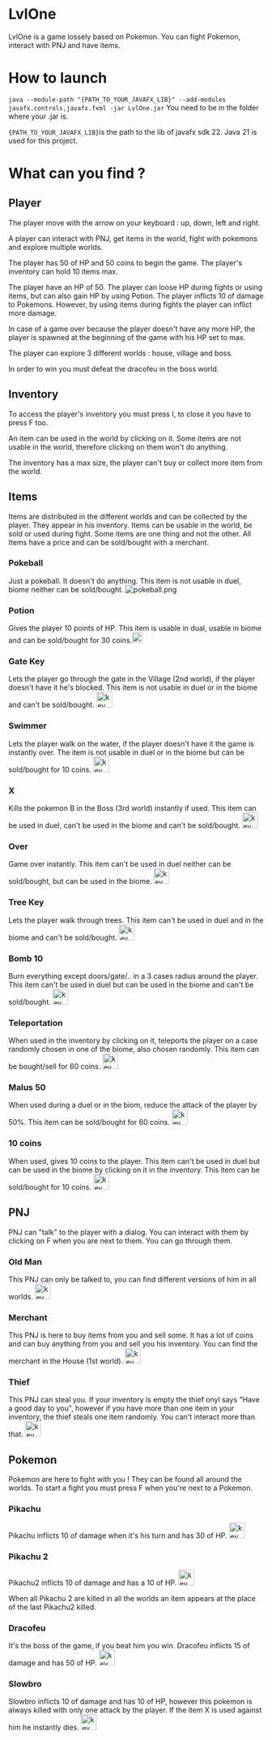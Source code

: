 # LvlOne

LvlOne is a game lossely based on Pokemon. You can fight Pokemon, interact with PNJ and have items. 

# How to launch
```java --module-path "{PATH_TO_YOUR_JAVAFX_LIB}" --add-modules javafx.controls,javafx.fxml -jar LvlOne.jar```
You need to be in the folder where your .jar is.

```{PATH_TO_YOUR_JAVAFX_LIB}```is the path to the lib of javafx sdk 22. Java 21 is used for this project.

# What can you find ?
## Player
The player move with the arrow on your keyboard : up, down, left and right. 

A player can interact with PNJ, get items in the world, fight with pokemons and explore multiple worlds. 

The player has 50 of HP and 50 coins to begin the game. 
The player's inventory can hold 10 items max. 

The player have an HP of 50. The player can loose HP during fights or using items, but can also gain HP by using Potion.
The player inflicts 10 of damage to Pokemons. However, by using items during fights the player can inflict more damage.  

In case of a game over because the player doesn't have any more HP, the player is spawned at the beginning of the game with his HP set to max.

The player can explore 3 different worlds : house, village and boss.

In order to win you must defeat the dracofeu in the boss world. 

## Inventory
To access the player's inventory you must press I, to close it you have to press F too.

An item can be used in the world by clicking on it. Some items are not usable in the world, therefore clicking on them won't do anything.

The inventory has a max size, the player can't buy or collect more item from the world.

## Items
Items are distributed in the different worlds and can be collected by the player. They appear in his inventory. 
Items can be usable in the world, be sold or used during fight. Some items are one thing and not the other. 
All Items have a price and can be sold/bought with a merchant.

### Pokeball
Just a pokeball. It doesn't do anything. This item is not usable in duel, biome neither can be sold/bought. ![pokeball.png](src%2Fmain%2Fimg%2Fpokeball.png)

### Potion  
Gives the player 10 points of HP. This item is usable in dual, usable in biome and can be sold/bought for 30 coins.<img src="src/main/img/potion.png" width="21" height="21">

### Gate Key 
Lets the player go through the gate in the Village (2nd world), if the player doesn't have it he's blocked. This item is not usable in duel or in the biome and can't be sold/bought. <img src="src/main/img/keyGate.png" alt="key.png" width="31" height="31">

### Swimmer 
Lets the player walk on the water, if the player doesn't have it the game is instantly over. The item is not usable in duel or in the biome but can be sold/bought for 10 coins. <img src="src/main/img/swimmer.png" alt="key.png" width="31" height="31">

### X 
Kills the pokemon B in the Boss (3rd world) instantly if used. This item can be used in duel, can't be used in the biome and can't be sold/bought. <img src="src/main/img/toxic-orb.png" alt="key.png" width="31" height="31">

### Over 
Game over instantly. This item can't be used in duel neither can be sold/bought, but can be used in the biome. <img src="src/main/img/flame.png" alt="key.png" width="31" height="31">

### Tree Key 
Lets the player walk through trees. This item can't be used in duel and in the biome and can't be sold/bought. <img src="src/main/img/keyTree.png" alt="key.png" width="31" height="31">

### Bomb 10 
Burn everything except doors/gate/.. in a 3 cases radius around the player. This item can't be used in duel but can be used in the biome and can't be sold/bought. <img src="src/main/img/bomb.png" alt="key.png" width="31" height="31">

### Teleportation 
When used in the inventory by clicking on it, teleports the player on a case randomly chosen in one of the biome, also chosen randomly. This item can be bought/sell for 60 coins. <img src="src/main/img/teleportation.png" alt="key.png" width="31" height="31">

### Malus 50
When used during a duel or in the biom, reduce the attack of the player by 50%. This item can be sold/bought for 60 coins. <img src="src/main/img/malus.png" alt="key.png" width="31" height="31">

### 10 coins
When used, gives 10 coins to the player. This item can't be used in duel but can be used in the biome by clicking on it in the inventory. This item can be sold/bought for 10 coins. <img src="src/main/img/10coins.png" alt="key.png" width="31" height="31">

## PNJ
PNJ can "talk" to the player with a dialog. You can interact with them by clicking on F when you are next to them. You can go through them.

### Old Man
This PNJ can only be talked to, you can find different versions of him in all worlds. <img src="src/main/img/vieux.png" alt="key.png" width="31" height="31">

### Merchant
This PNJ is here to buy items from you and sell some. It has a lot of coins and can buy anything from you and sell you his inventory. You can find the merchant in the House (1st world). <img src="src/main/img/marchand.png" alt="key.png" width="31" height="31">

### Thief
This PNJ can steal you. If your inventory is empty the thief onyl says "Have a good day to you", however if you have more than one item in your inventory, the thief steals one item randomly. You can't interact more than that. <img src="src/main/img/voleur.png" alt="key.png" width="31" height="31">
## Pokemon
Pokemon are here to fight with you ! They can be found all around the worlds. To start a fight you must press F when you're next to a Pokemon.

### Pikachu
Pikachu inflicts 10 of damage when it's his turn and has 30 of HP. <img src="src/main/img/pikachu2.png" alt="key.png" width="31" height="31"> 

### Pikachu 2
Pikachu2 inflicts 10 of damage and has a 10 of HP. <img src="src/main/img/pikachu.png" alt="key.png" width="31" height="31">

When all Pikachu 2 are killed in all the worlds an item appears at the place of the last Pikachu2 killed. 

### Dracofeu
It's the boss of the game, if you beat him you win. Dracofeu inflicts 15 of damage and has 50 of HP. <img src="src/main/img/dracofeu2.png" alt="key.png" width="31" height="31">

### Slowbro
Slowbro inflicts 10 of damage and has 10 of HP, however this pokemon is always killed with only one attack by the player. If the item X is used against him he instantly dies. <img src="src/main/img/slowbro.png" alt="key.png" width="31" height="31">
